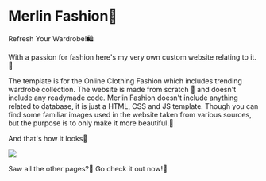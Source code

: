 # Merlin Fashion🛒
Refresh Your Wardrobe!🛍️
 
With a passion for fashion here's my very own custom website relating to it.💃


The template is for the Online Clothing Fashion which includes trending wardrobe collection. The website is made from scratch 🥳 and doesn't include any readymade code.
Merlin Fashion doesn't include anything related to database, it is just a HTML, CSS and JS template. Though you can find some familiar images used in the website taken from various sources, but the purpose is to only make it more beautiful.🖤

And that's how it looks🤩

 <img src="https://user-images.githubusercontent.com/47295558/76738138-11372680-6790-11ea-82c6-c27a9c2b7b68.gif"> 



Saw all the other pages?🧐 Go check it out now!🥳
